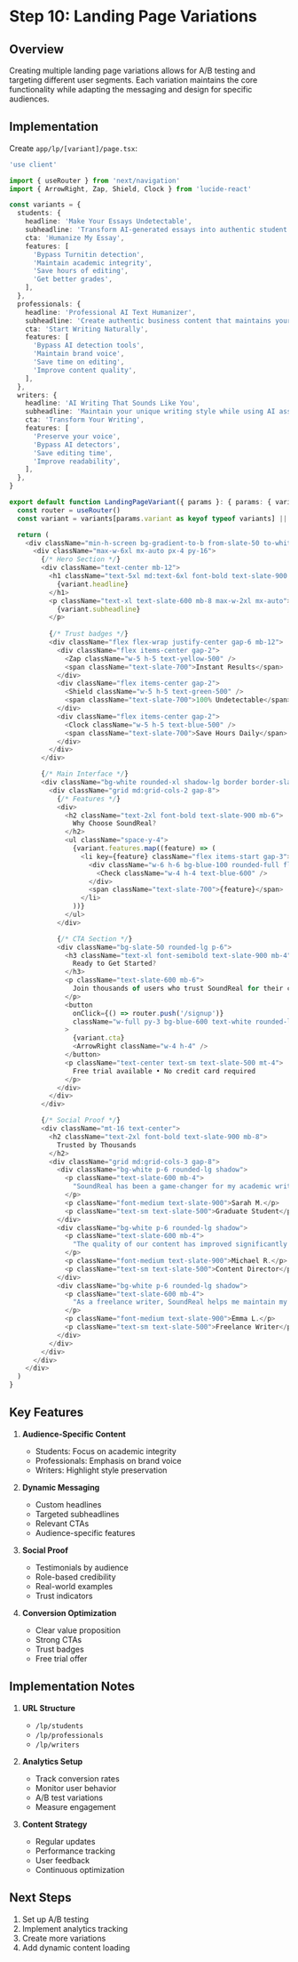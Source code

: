 # Step 10: Landing Page Variations

## Overview

Creating multiple landing page variations allows for A/B testing and targeting different user segments. Each variation maintains the core functionality while adapting the messaging and design for specific audiences.

## Implementation

Create `app/lp/[variant]/page.tsx`:

```typescript
'use client'

import { useRouter } from 'next/navigation'
import { ArrowRight, Zap, Shield, Clock } from 'lucide-react'

const variants = {
  students: {
    headline: 'Make Your Essays Undetectable',
    subheadline: 'Transform AI-generated essays into authentic student writing',
    cta: 'Humanize My Essay',
    features: [
      'Bypass Turnitin detection',
      'Maintain academic integrity',
      'Save hours of editing',
      'Get better grades',
    ],
  },
  professionals: {
    headline: 'Professional AI Text Humanizer',
    subheadline: 'Create authentic business content that maintains your voice',
    cta: 'Start Writing Naturally',
    features: [
      'Bypass AI detection tools',
      'Maintain brand voice',
      'Save time on editing',
      'Improve content quality',
    ],
  },
  writers: {
    headline: 'AI Writing That Sounds Like You',
    subheadline: 'Maintain your unique writing style while using AI assistance',
    cta: 'Transform Your Writing',
    features: [
      'Preserve your voice',
      'Bypass AI detectors',
      'Save editing time',
      'Improve readability',
    ],
  },
}

export default function LandingPageVariant({ params }: { params: { variant: string } }) {
  const router = useRouter()
  const variant = variants[params.variant as keyof typeof variants] || variants.students

  return (
    <div className="min-h-screen bg-gradient-to-b from-slate-50 to-white">
      <div className="max-w-6xl mx-auto px-4 py-16">
        {/* Hero Section */}
        <div className="text-center mb-12">
          <h1 className="text-5xl md:text-6xl font-bold text-slate-900 mb-6">
            {variant.headline}
          </h1>
          <p className="text-xl text-slate-600 mb-8 max-w-2xl mx-auto">
            {variant.subheadline}
          </p>
          
          {/* Trust badges */}
          <div className="flex flex-wrap justify-center gap-6 mb-12">
            <div className="flex items-center gap-2">
              <Zap className="w-5 h-5 text-yellow-500" />
              <span className="text-slate-700">Instant Results</span>
            </div>
            <div className="flex items-center gap-2">
              <Shield className="w-5 h-5 text-green-500" />
              <span className="text-slate-700">100% Undetectable</span>
            </div>
            <div className="flex items-center gap-2">
              <Clock className="w-5 h-5 text-blue-500" />
              <span className="text-slate-700">Save Hours Daily</span>
            </div>
          </div>
        </div>

        {/* Main Interface */}
        <div className="bg-white rounded-xl shadow-lg border border-slate-200 p-6 md:p-8">
          <div className="grid md:grid-cols-2 gap-8">
            {/* Features */}
            <div>
              <h2 className="text-2xl font-bold text-slate-900 mb-6">
                Why Choose SoundReal?
              </h2>
              <ul className="space-y-4">
                {variant.features.map((feature) => (
                  <li key={feature} className="flex items-start gap-3">
                    <div className="w-6 h-6 bg-blue-100 rounded-full flex items-center justify-center flex-shrink-0">
                      <Check className="w-4 h-4 text-blue-600" />
                    </div>
                    <span className="text-slate-700">{feature}</span>
                  </li>
                ))}
              </ul>
            </div>

            {/* CTA Section */}
            <div className="bg-slate-50 rounded-lg p-6">
              <h3 className="text-xl font-semibold text-slate-900 mb-4">
                Ready to Get Started?
              </h3>
              <p className="text-slate-600 mb-6">
                Join thousands of users who trust SoundReal for their content needs.
              </p>
              <button
                onClick={() => router.push('/signup')}
                className="w-full py-3 bg-blue-600 text-white rounded-lg font-medium hover:bg-blue-700 flex items-center justify-center gap-2"
              >
                {variant.cta}
                <ArrowRight className="w-4 h-4" />
              </button>
              <p className="text-center text-sm text-slate-500 mt-4">
                Free trial available • No credit card required
              </p>
            </div>
          </div>
        </div>

        {/* Social Proof */}
        <div className="mt-16 text-center">
          <h2 className="text-2xl font-bold text-slate-900 mb-8">
            Trusted by Thousands
          </h2>
          <div className="grid md:grid-cols-3 gap-8">
            <div className="bg-white p-6 rounded-lg shadow">
              <p className="text-slate-600 mb-4">
                "SoundReal has been a game-changer for my academic writing. It's like having a professional editor at your fingertips."
              </p>
              <p className="font-medium text-slate-900">Sarah M.</p>
              <p className="text-sm text-slate-500">Graduate Student</p>
            </div>
            <div className="bg-white p-6 rounded-lg shadow">
              <p className="text-slate-600 mb-4">
                "The quality of our content has improved significantly since we started using SoundReal. It's an essential tool for our team."
              </p>
              <p className="font-medium text-slate-900">Michael R.</p>
              <p className="text-sm text-slate-500">Content Director</p>
            </div>
            <div className="bg-white p-6 rounded-lg shadow">
              <p className="text-slate-600 mb-4">
                "As a freelance writer, SoundReal helps me maintain my unique voice while leveraging AI tools. Highly recommended!"
              </p>
              <p className="font-medium text-slate-900">Emma L.</p>
              <p className="text-sm text-slate-500">Freelance Writer</p>
            </div>
          </div>
        </div>
      </div>
    </div>
  )
}
```

## Key Features

1. **Audience-Specific Content**
   - Students: Focus on academic integrity
   - Professionals: Emphasis on brand voice
   - Writers: Highlight style preservation

2. **Dynamic Messaging**
   - Custom headlines
   - Targeted subheadlines
   - Relevant CTAs
   - Audience-specific features

3. **Social Proof**
   - Testimonials by audience
   - Role-based credibility
   - Real-world examples
   - Trust indicators

4. **Conversion Optimization**
   - Clear value proposition
   - Strong CTAs
   - Trust badges
   - Free trial offer

## Implementation Notes

1. **URL Structure**
   - `/lp/students`
   - `/lp/professionals`
   - `/lp/writers`

2. **Analytics Setup**
   - Track conversion rates
   - Monitor user behavior
   - A/B test variations
   - Measure engagement

3. **Content Strategy**
   - Regular updates
   - Performance tracking
   - User feedback
   - Continuous optimization

## Next Steps

1. Set up A/B testing
2. Implement analytics tracking
3. Create more variations
4. Add dynamic content loading 